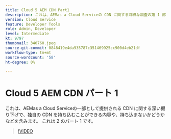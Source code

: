 ```yaml
---
title: Cloud 5 AEM CDN Part1
description: これは、AEMas a Cloud Serviceの CDN に関する詳細な調査の第 1 部です。
version: Cloud Service
feature: Developer Tools
role: Admin, Developer
level: Intermediate
kt: 9797
thumbnail: 340760.jpeg
source-git-commit: 0848419e4da935787c351469925cc900d4eb21df
workflow-type: tm+mt
source-wordcount: '58'
ht-degree: 0%

---
```



# Cloud 5 AEM CDN パート 1

これは、AEMas a Cloud Serviceの一部として提供される CDN に関する深い掘り下げで、独自の CDN を持ち込むことができる内容や、持ち込まないかどうかなどを含みます。 これは 2 のパート 1 です。

>[!VIDEO](https://video.tv.adobe.com/v/340760/?quality=12&learn=on)
